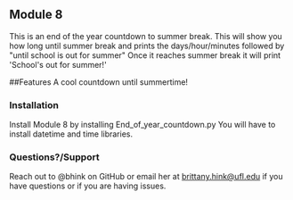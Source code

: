 ## Module 8 
  This is an end of the year countdown to summer break. This will show you how long until summer break and prints the days/hour/minutes followed by "until school is out for summer" 
  Once it reaches summer break it will print 'School's out for summer!'


##Features
A cool countdown until summertime! 


### Installation  

Install Module 8 by installing End_of_year_countdown.py
You will have to install datetime and time libraries.



### Questions?/Support

Reach out to @bhink on GitHub or email her at brittany.hink@ufl.edu if you have questions or if you are having issues.

